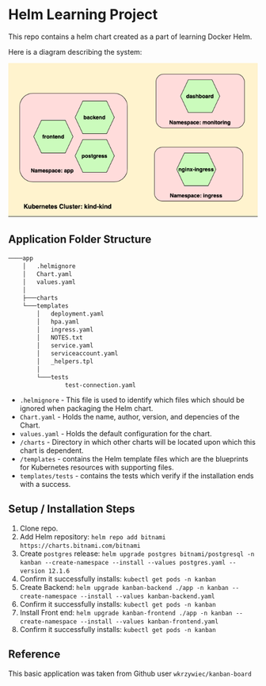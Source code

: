 # Helm Learning Project
This repo contains a helm chart created as a part of learning Docker Helm.

Here is a diagram describing the system:

![HelmApplicationDiagram](HelmApplicationDiagram.png "Helm Chart System Architecture.")



## Application Folder Structure
```
────app
    │   .helmignore
    │   Chart.yaml
    │   values.yaml
    │
    ├───charts
    └───templates
        │   deployment.yaml
        │   hpa.yaml
        │   ingress.yaml
        │   NOTES.txt
        │   service.yaml
        │   serviceaccount.yaml
        │   _helpers.tpl
        │
        └───tests
                test-connection.yaml
```

* `.helmignore` - This file is used to identify which files which should be
  ignored when packaging the Helm chart.
* `Chart.yaml` - Holds the name, author, version, and depencies of the Chart.
* `values.yaml` - Holds the default configuration for the chart.
* `/charts` - Directory in which other charts will be located upon which this
  chart is dependent. 
* `/templates` - contains the Helm template files which are the blueprints for
  Kubernetes resources with supporting files. 
* `templates/tests` - contains the tests which verify if the installation ends
  with a success.

## Setup / Installation Steps
1. Clone repo. 
2. Add Helm repository: 
`helm repo add bitnami https://charts.bitnami.com/bitnami`
3. Create `postgres` release: 
`helm upgrade postgres bitnami/postgresql -n kanban --create-namespace --install --values postgres.yaml --version 12.1.6`
4. Confirm it successfully installs: 
`kubectl get pods -n kanban`
5. Create Backend: 
`helm upgrade kanban-backend ./app -n kanban --create-namespace --install --values kanban-backend.yaml`
6. Confirm it successfully installs: 
`kubectl get pods -n kanban`
7. Install Front end: 
`helm upgrade kanban-frontend ./app -n kanban --create-namespace --install --values kanban-frontend.yaml`
8. Confirm it successfully installs: 
`kubectl get pods -n kanban`


## Reference
This basic application was taken from Github user `wkrzywiec/kanban-board`
